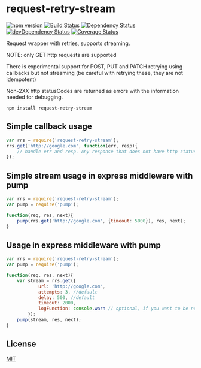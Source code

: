 # request-retry-stream 

[![npm version](https://badge.fury.io/js/request-retry-stream.svg)](https://badge.fury.io/js/request-retry-stream) [![Build Status](https://travis-ci.org/debitoor/request-retry-stream.svg?branch=master)](https://travis-ci.org/debitoor/request-retry-stream) [![Dependency Status](https://david-dm.org/debitoor/request-retry-stream.svg)](https://david-dm.org/debitoor/request-retry-stream) [![devDependency Status](https://david-dm.org/debitoor/request-retry-stream/dev-status.svg)](https://david-dm.org/debitoor/request-retry-stream#info=devDependencies) [![Coverage Status](https://coveralls.io/repos/github/debitoor/request-retry-stream/badge.svg?branch=master)](https://coveralls.io/github/debitoor/request-retry-stream?branch=master)


Request wrapper with retries, supports streaming.

NOTE: only GET http requests are supported

There is experimental support for POST, PUT and PATCH retrying using callbacks but not streaming 
(be careful with retrying these, they are not idempotent)

Non-2XX http statusCodes are returned as errors with
the information needed for debugging.

	npm install request-retry-stream

## Simple callback usage

```javascript
var rrs = require('request-retry-stream');
rrs.get('http://google.com', function(err, resp){
	// handle err and resp. Any response that does not have http status code 2XX is an error here
});

```

## Simple stream usage in express middleware with pump

```javascript
var rrs = require('request-retry-stream');
var pump = require('pump');

function(req, res, next){
	pump(rrs.get('http://google.com', {timeout: 5000}), res, next);
}
```

## Usage in express middleware with pump

```javascript
var rrs = require('request-retry-stream');
var pump = require('pump');

function(req, res, next){
	var stream = rrs.get({
			url: 'http://google.com',
			attempts: 3, //default
			delay: 500, //default
			timeout: 2000,
			logFunction: console.warn // optional, if you want to be notified about retry
		});	
	pump(stream, res, next);
}

```


## License

[MIT](http://opensource.org/licenses/MIT)
